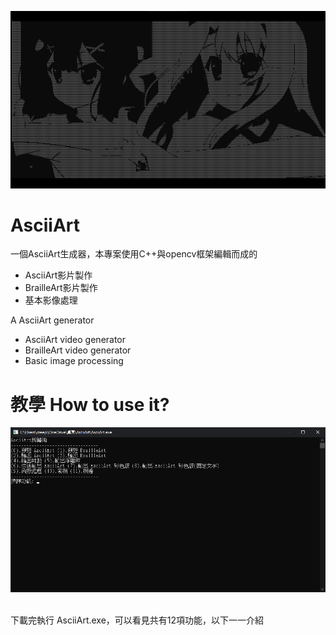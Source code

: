 ![alt text](https://github.com/creeper531100/Ascii_Art/blob/master/%E4%BB%8B%E7%B4%B9/title.png?raw=true)
# AsciiArt
一個AsciiArt生成器，本專案使用C++與opencv框架編輯而成的<br>
- AsciiArt影片製作<br>
- BrailleArt影片製作<br>
- 基本影像處理<br>

A AsciiArt generator<br>
- AsciiArt video generator
- BrailleArt video generator
- Basic image processing

# 教學 How to use it?
![alt text](https://github.com/creeper531100/Ascii_Art/blob/master/%E4%BB%8B%E7%B4%B9/main.png?raw=true)<br><br>

下載完執行 AsciiArt.exe，可以看見共有12項功能，以下一一介紹<br>
